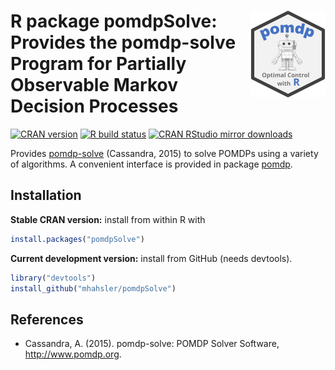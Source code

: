 # <img src='man/figures/logo.svg' align="right" height="139" /> R package pomdpSolve: Provides the pomdp-solve Program for Partially Observable Markov Decision Processes

[![CRAN version](https://www.r-pkg.org/badges/version/pomdpSolve)](https://cran.r-project.org/package=pomdpSolve)
[![R build status](https://github.com/mhahsler/pomdpSolve/workflows/R-CMD-check/badge.svg)](https://github.com/mhahsler/pomdpSolve/actions)
[![CRAN RStudio mirror downloads](https://cranlogs.r-pkg.org/badges/pomdpSolve)](https://cran.r-project.org/package=pomdpSolve)

Provides [pomdp-solve](http://www.pomdp.org/code/) (Cassandra, 2015) to solve POMDPs using
a variety of algorithms.
A convenient interface is provided in package [pomdp](https://github.com/mhahsler/pomdp). 


## Installation

__Stable CRAN version:__ install from within R with
```R
install.packages("pomdpSolve")
```
__Current development version:__ install from GitHub (needs devtools).
```R 
library("devtools")
install_github("mhahsler/pomdpSolve")
```

## References

* Cassandra, A. (2015). pomdp-solve: POMDP Solver Software, http://www.pomdp.org.

